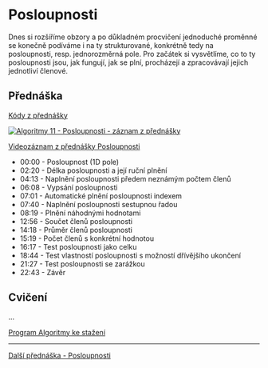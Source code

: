 #  Posloupnosti

Dnes si rozšíříme obzory a po důkladném procvičení jednoduché proměnné se konečně podíváme i na ty strukturované, konkrétně tedy na posloupnosti, resp. jednorozměrná pole. Pro začátek si vysvětlíme, co to ty posloupnosti jsou, jak fungují, jak se plní, procházejí a zpracovávají jejich jednotliví členové.

## Přednáška

[Kódy z přednášky](https://github.com/PetrVobornik/prednasky/tree/master/Algoritmy/06-Posloupnosti)

[![Algoritmy 11 - Posloupnosti - záznam z přednášky](https://img.youtube.com/vi/f9n46xy8jew/0.jpg)](https://www.youtube.com/watch?v=f9n46xy8jew&list=PLxTqV9i8bnb-BL7IhBCQ3qgXA0TRDg_JT)

[Videozáznam z přednášky Posloupnosti](https://www.youtube.com/watch?v=f9n46xy8jew&list=PLxTqV9i8bnb-BL7IhBCQ3qgXA0TRDg_JT)

* 00:00​ - Posloupnost (1D pole)
* 02:20​ - Délka posloupnosti a její ruční plnění
* 04:13​ - Naplnění posloupnosti předem neznámým počtem členů
* 06:08​ - Vypsání posloupnosti
* 07:01​ - Automatické plnění posloupnosti indexem
* 07:40​ - Naplnění posloupnosti sestupnou řadou
* 08:19​ - Plnění náhodnými hodnotami
* 12:56​ - Součet členů posloupnosti
* 14:18​ - Průměr členů posloupnosti
* 15:19​ - Počet členů s konkrétní hodnotou
* 16:17​ - Test posloupnosti jako celku
* 18:44​ - Test vlastností posloupnosti s možností dřívějšího ukončení
* 21:27​ - Test posloupnosti se zarážkou
* 22:43​ - Závěr

## Cvičení

...

[Program Algoritmy ke stažení](https://github.com/PetrVobornik/prednasky/tree/master/Algoritmy/Program/)

---

[Další přednáška - Posloupnosti](https://github.com/PetrVobornik/prednasky/tree/master/Algoritmy/07-Vyhledavani)

